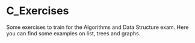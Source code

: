 # C_Exercises
Some exercises to train for the Algorithms and Data Structure exam.
Here you can find some examples on list, trees and graphs.
